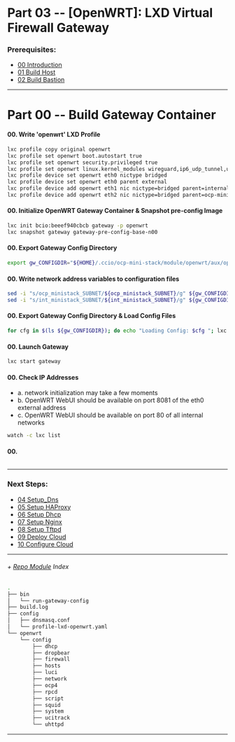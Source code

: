# Part 03 -- [OpenWRT]: LXD Virtual Firewall Gateway
     
### Prerequisites:
  + [00 Introduction]
  + [01 Build Host]
  + [02 Build Bastion]
    
--------------------------------------------------------------------------------
# Part 00 -- Build Gateway Container
#### 00\. Write 'openwrt' LXD Profile
```sh
lxc profile copy original openwrt
lxc profile set openwrt boot.autostart true
lxc profile set openwrt security.privileged true
lxc profile set openwrt linux.kernel_modules wireguard,ip6_udp_tunnel,udp_tunnel
lxc profile device set openwrt eth0 nictype bridged
lxc profile device set openwrt eth0 parent external
lxc profile device add openwrt eth1 nic nictype=bridged parent=internal name=eth1
lxc profile device add openwrt eth2 nic nictype=bridged parent=ocp-mini-stack name=eth2
```
#### 00\. Initialize OpenWRT Gateway Container & Snapshot pre-config Image
```sh
lxc init bcio:beeef940cbcb gateway -p openwrt
lxc snapshot gateway gateway-pre-config-base-n00
```
#### 00\. Export Gateway Config Directory
```sh
export gw_CONFIGDIR="${HOME}/.ccio/ocp-mini-stack/module/openwrt/aux/openwrt/config"
```
#### 00\. Write network address variables to configuration files
```sh
sed -i "s/ocp_ministack_SUBNET/${ocp_ministack_SUBNET}/g" ${gw_CONFIGDIR}/*
sed -i "s/int_ministack_SUBNET/${int_ministack_SUBNET}/g" ${gw_CONFIGDIR}/*
```
#### 00\. Export Gateway Config Directory & Load Config Files
```sh
for cfg in $(ls ${gw_CONFIGDIR}); do echo "Loading Config: $cfg "; lxc file push ${gw_CONFIGDIR}/$cfg gateway/etc/config/ ; done
```
#### 00\. Launch Gateway
```sh
lxc start gateway
```
#### 00\. Check IP Addresses 
  - a. network initialization may take a few moments
  - b. OpenWRT WebUI should be available on port 8081 of the eth0 external address
  - c. OpenWRT WebUI should be available on port 80 of all internal networks
```sh
watch -c lxc list
```
#### 00\. 
```sh
```
---------------------------------------------------------------------------------
    
### Next Steps:
  + [04 Setup_Dns]
  + [05 Setup HAProxy]
  + [06 Setup Dhcp]
  + [07 Setup Nginx]
  + [08 Setup Tftpd]
  + [09 Deploy Cloud]
  + [10 Configure Cloud]
    
---------------------------------------------------------------------------------
######  + [Repo Module] Index
```sh
.
├── bin
│   └── run-gateway-config
├── build.log
├── config
│   ├── dnsmasq.conf
│   └── profile-lxd-openwrt.yaml
└── openwrt
    └── config
        ├── dhcp
        ├── dropbear
        ├── firewall
        ├── hosts
        ├── luci
        ├── network
        ├── ocp4
        ├── rpcd
        ├── script
        ├── squid
        ├── system
        ├── ucitrack
        └── uhttpd
```
    
<!-- Markdown link & img dfn's -->
[Repo Module]:/module/openwrt
--------------------------------------------------------------------------------
[00 Introduction]:/00_Introduction.md
<!-- Markdown link & img dfn's -->
[00 Introduction]:/00_Introduction.md
[01 Build Host]:/01_Build_Host.md
[02 Build Bastion]:/02_Build_Bastion.md
[03 Build Gateway]:/03_Build_Gateway.md
[04 Setup_Dns]:/04_Setup_DNS.md
[05 Setup HAProxy]:/05_Setup_HAProxy.md
[06 Setup Dhcp]:/06_Setup_DHCP.md
[07 Setup Nginx]:/07_Setup_Nginx.md
[08 Setup Tftpd]:/08_Setup_Tftpd.md
[09 Deploy Cloud]:/09_Deploy_Cloud.md
[10 Configure Cloud]:/10_Configure_Cloud.md
